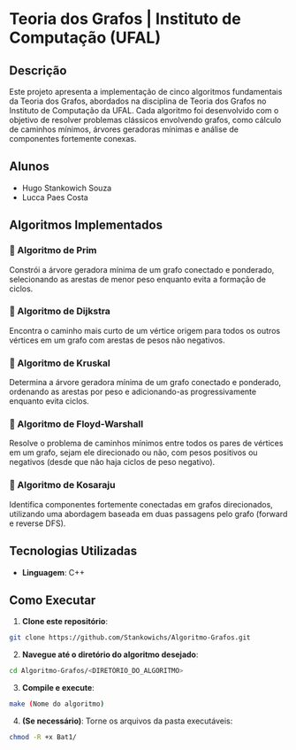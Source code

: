 # Teoria dos Grafos | Instituto de Computação (UFAL)

## Descrição

Este projeto apresenta a implementação de cinco algoritmos fundamentais da Teoria dos Grafos, abordados na disciplina de Teoria dos Grafos no Instituto de Computação da UFAL. Cada algoritmo foi desenvolvido com o objetivo de resolver problemas clássicos envolvendo grafos, como cálculo de caminhos mínimos, árvores geradoras mínimas e análise de componentes fortemente conexas.

## Alunos

- Hugo Stankowich Souza  
- Lucca Paes Costa

## Algoritmos Implementados

### 🔹 Algoritmo de Prim
Constrói a árvore geradora mínima de um grafo conectado e ponderado, selecionando as arestas de menor peso enquanto evita a formação de ciclos.

### 🔹 Algoritmo de Dijkstra
Encontra o caminho mais curto de um vértice origem para todos os outros vértices em um grafo com arestas de pesos não negativos.

### 🔹 Algoritmo de Kruskal
Determina a árvore geradora mínima de um grafo conectado e ponderado, ordenando as arestas por peso e adicionando-as progressivamente enquanto evita ciclos.

### 🔹 Algoritmo de Floyd-Warshall
Resolve o problema de caminhos mínimos entre todos os pares de vértices em um grafo, sejam ele direcionado ou não, com pesos positivos ou negativos (desde que não haja ciclos de peso negativo).

### 🔹 Algoritmo de Kosaraju
Identifica componentes fortemente conectadas em grafos direcionados, utilizando uma abordagem baseada em duas passagens pelo grafo (forward e reverse DFS).

## Tecnologias Utilizadas

- **Linguagem**: C++

## Como Executar

1. **Clone este repositório**:

```bash
git clone https://github.com/Stankowichs/Algoritmo-Grafos.git
```

2. **Navegue até o diretório do algoritmo desejado**:

```bash
cd Algoritmo-Grafos/<DIRETÓRIO_DO_ALGORITMO>
```

3. **Compile e execute**:

```bash
make (Nome do algoritmo)
```

4. **(Se necessário)**: Torne os arquivos da pasta executáveis:

```bash
chmod -R +x Bat1/
```
